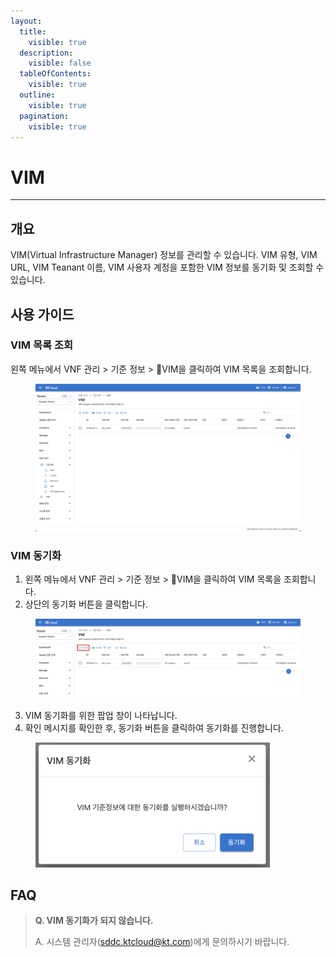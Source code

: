 ```yaml
---
layout:
  title:
    visible: true
  description:
    visible: false
  tableOfContents:
    visible: true
  outline:
    visible: true
  pagination:
    visible: true
---
```


# VIM

***

## 개요

VIM(Virtual Infrastructure Manager) 정보를 관리할 수 있습니다. VIM 유형, VIM URL, VIM Teanant 이름, VIM 사용자 계정을 포함한 VIM 정보를 동기화 및 조회할 수 있습니다.

## 사용 가이드

### VIM 목록 조회

왼쪽 메뉴에서 VNF 관리 > 기준 정보 > VIM을 클릭하여 VIM 목록을 조회합니다.

<figure><img src="../.gitbook/assets/image (61).png" alt=""><figcaption></figcaption></figure>

### VIM 동기화

1. 왼쪽 메뉴에서 VNF 관리 > 기준 정보 > VIM을 클릭하여 VIM 목록을 조회합니다.
2. 상단의 동기화 버튼을 클릭합니다.

<figure><img src="../.gitbook/assets/image (63).png" alt=""><figcaption></figcaption></figure>

3. VIM 동기화를 위한 팝업 창이 나타납니다.
4. 확인 메시지를 확인한 후, 동기화 버튼을 클릭하여 동기화를 진행합니다.

<figure><img src="../.gitbook/assets/image (64).png" alt="" width="375"><figcaption></figcaption></figure>

## FAQ

> **Q. VIM 동기화가 되지 않습니다.**
>
> A. 시스템 관리자(sddc.ktcloud@kt.com)에게 문의하시기 바랍니다.

